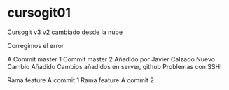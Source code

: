 # cursogit01
Cursogit
v3
v2 cambiado desde la nube

Corregimos el error

A 
Commit master 1 
Commit master 2
Añadido por Javier Calzado
Nuevo Cambio Añadido
Cambios añadidos en server, github
Problemas con SSH!

Rama feature A commit 1
Rama feature A commit 2